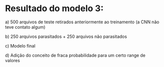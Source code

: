 # Resultado do modelo 3:

a) 500 arquivos de teste retirados anteriormente ao treinamento (a CNN não teve contato algum)

b) 250 arquivos parasitados + 250 arquivos não parasitados

c) Modelo final

d) Adição do conceito de fraca probabilidade para um certo range de valores

